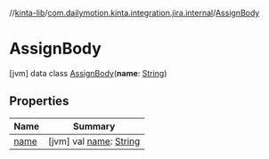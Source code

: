 //[kinta-lib](../../../index.md)/[com.dailymotion.kinta.integration.jira.internal](../index.md)/[AssignBody](index.md)



# AssignBody  
 [jvm] data class [AssignBody](index.md)(**name**: [String](https://kotlinlang.org/api/latest/jvm/stdlib/kotlin/-string/index.html))   


## Properties  
  
|  Name |  Summary | 
|---|---|
| <a name="com.dailymotion.kinta.integration.jira.internal/AssignBody/name/#/PointingToDeclaration/"></a>[name](name.md)| <a name="com.dailymotion.kinta.integration.jira.internal/AssignBody/name/#/PointingToDeclaration/"></a> [jvm] val [name](name.md): [String](https://kotlinlang.org/api/latest/jvm/stdlib/kotlin/-string/index.html)   <br>|

